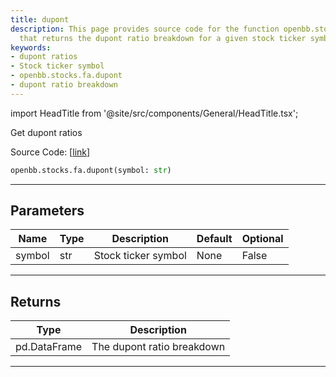 ```yaml
---
title: dupont
description: This page provides source code for the function openbb.stocks.fa.dupont
  that returns the dupont ratio breakdown for a given stock ticker symbol.
keywords:
- dupont ratios
- Stock ticker symbol
- openbb.stocks.fa.dupont
- dupont ratio breakdown
---
```


import HeadTitle from '@site/src/components/General/HeadTitle.tsx';

<HeadTitle title="stocks.fa.dupont - Reference | OpenBB SDK Docs" />

Get dupont ratios

Source Code: [[link](https://github.com/OpenBB-finance/OpenBBTerminal/tree/main/openbb_terminal/stocks/fundamental_analysis/av_model.py#L715)]

```python
openbb.stocks.fa.dupont(symbol: str)
```

---

## Parameters

| Name | Type | Description | Default | Optional |
| ---- | ---- | ----------- | ------- | -------- |
| symbol | str | Stock ticker symbol | None | False |


---

## Returns

| Type | Description |
| ---- | ----------- |
| pd.DataFrame | The dupont ratio breakdown |
---
